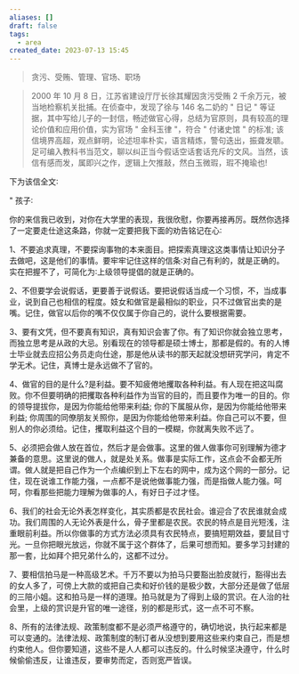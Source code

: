 ```yaml
---
aliases: []
draft: false
tags:
  - area
created_date: 2023-07-13 15:45
---
```


> 贪污、受贿、管理、官场、职场

> 2000 年 10 月 8 日，江苏省建设厅厅长徐其耀因贪污受贿 2 千余万元，被当地检察机关批捕。在侦查中，发现了徐与 146 名二奶的 " 日记 " 等证据，其中写给儿子的一封信，畅述做官心得，总结为官原则，具有较高的理论价值和应用价值，实为官场 " 金科玉律 "，符合 " 付诸史馆 " 的标准; 该信境界高超，观点鲜明，论述坦率朴实，语言精炼，警句迭出，振聋发聩。足可编入教科书当范文，聊以纠正当今假话空话套话充斥的文风。当然，该信有感而发，属即兴之作，逻辑上欠推敲，然白玉微瑕，瑕不掩瑜也!

下为该信全文∶

" 孩子∶

你的来信我已收到，对你在大学里的表现，我很欣慰，你要再接再厉。既然你选择了一定要走仕途这条路，你就一定要把我下面的劝告铭记在心∶

1、不要追求真理，不要探询事物的本来面目。把探索真理这这类事情让知识分子去做吧，这是他们的事情。要牢牢记住这样的信条∶对自己有利的，就是正确的。实在把握不了，可简化为∶上级领导提倡的就是正确的。

2、不但要学会说假话，更要善于说假话。要把说假话当成一个习惯，不，当成事业，说到自己也相信的程度。妓女和做官是最相似的职业，只不过做官出卖的是嘴。记住，做官以后你的嘴不仅仅属于你自己的，说什么要根据需要。

3、要有文凭，但不要真有知识，真有知识会害了你。有了知识你就会独立思考，而独立思考是从政的大忌。别看现在的领导都是硕士博士，那都是假的。有的人博士毕业就去应招公务员走向仕途，那是他从读书的那天起就没想研究学问，肯定不学无术。记住，真博士是永远做不了官的。

4、做官的目的是什么?是利益。要不知疲倦地攫取各种利益。有人现在把这叫腐败。你不但要明确的把攫取各种利益作为当官的目的，而且要作为唯一的目的。你的领导提拔你，是因为你能给他带来利益; 你的下属服从你，是因为你能给他带来利益; 你周围的同僚朋友关照你，是因为你能给他带来利益。你自己可以不要，但别人的你必须给。记住，攫取利益这个目的一模糊，你就离失败不远了。

5、必须把会做人放在首位，然后才是会做事。这里的做人做事你可别理解为德才兼备的意思。这里说的做人，就是处关系。做事是实际工作，这点会不会都无所谓。做人就是把自己作为一个点编织到上下左右的网中，成为这个网的一部分。记住，现在说谁工作能力强，一点都不是说他做事能力强，而是指做人能力强。呵呵，你看那些把能力理解为做事的人，有好日子过才怪。

6、我们的社会无论外表怎样变化，其实质都是农民社会。谁迎合了农民谁就会成功。我们周围的人无论外表是什么，骨子里都是农民。农民的特点是目光短浅，注重眼前利益。所以你做事的方式方法必须具有农民特点，要搞短期效益，要鼠目寸光。一旦你把眼光放远，你就不属于这个群体了，后果可想而知。要多学习封建的那一套，比如拜个把兄弟什么的，这都不过分。

7、要相信拍马是一种高级艺术。千万不要以为拍马只要豁出脸皮就行，豁得出去的女人多了，可傍上大款的或把自己卖和好价钱的是极少数，大部分还是做了低层的三陪小姐。这和拍马是一样的道理。拍马就是为了得到上级的赏识。在人治的社会里，上级的赏识是升官的唯一途径，别的都是形式，这一点不可不察。

8、所有的法律法规、政策制度都不是必须严格遵守的，确切地说，执行起来都是可以变通的。法律法规、政策制度的制订者从没想到要用这些来约束自己，而是想约束他人。但你要知道，这些不是人人都可以违反的。什么时候坚决遵守，什么时候偷偷违反，让谁违反，要审势而定，否则宽严皆误。
